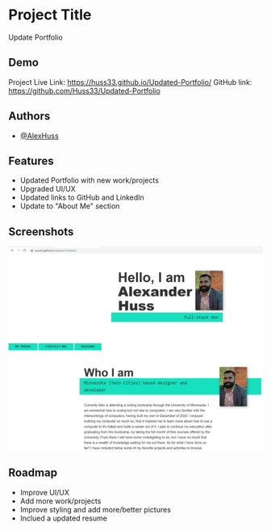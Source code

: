 # Project Title

Update Portfolio


## Demo

Project Live Link: https://huss33.github.io/Updated-Portfolio/
GitHub link: https://github.com/Huss33/Updated-Portfolio

## Authors

- [@AlexHuss](https://github.com/Huss33)

## Features

- Updated Portfolio with new work/projects
- Upgraded UI/UX
- Updated links to GitHub and LinkedIn
- Update to "About Me" section

## Screenshots

![App Screenshot](https://github.com/Huss33/Updated-Portfolio/blob/main/assets/Updated%20Portfolio%20Snippet.JPG)


## Roadmap

- Improve UI/UX
- Add more work/projects
- Improve styling and add more/better pictures
- Inclued a updated resume


